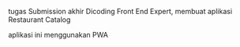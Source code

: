 tugas Submission akhir Dicoding Front End Expert, membuat aplikasi Restaurant Catalog


aplikasi ini menggunakan PWA
